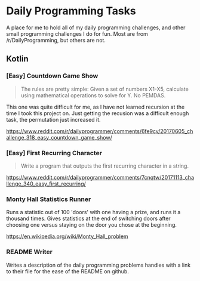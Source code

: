 # Daily Programming Tasks
A place for me to hold all of my daily programming challenges, and other small programming challenges I do for fun. Most are from /r/DailyProgramming, but others are not.

## Kotlin
### [Easy] Countdown Game Show


> The rules are pretty simple: Given a set of numbers X1-X5, calculate using mathematical operations to solve for Y. No PEMDAS.

This one was quite difficult for me, as I have not learned recursion at the time I took this project on. Just getting the recusion was a difficult enough task, the permutation just increased it.

https://www.reddit.com/r/dailyprogrammer/comments/6fe9cv/20170605_challenge_318_easy_countdown_game_show/

### [Easy] First Recurring Character


> Write a program that outputs the first recurring character in a string.

https://www.reddit.com/r/dailyprogrammer/comments/7cnqtw/20171113_challenge_340_easy_first_recurring/

### Monty Hall Statistics Runner


Runs a statistic out of 100 'doors' with one having a prize, and runs it a thousand times. Gives statistics at the end of switching doors after choosing one versus staying on the door you chose at the beginning.

https://en.wikipedia.org/wiki/Monty_Hall_problem

### README Writer


Writes a description of the daily programming problems handles with a link to their file for the ease of the README on github.





